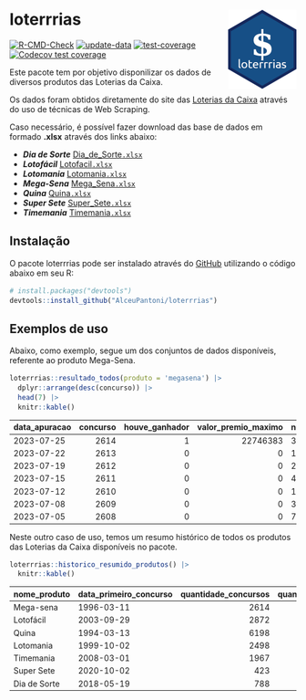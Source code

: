 
<!-- README.md is generated from README.Rmd. Please edit that file -->

# loterrrias <img src="man/figures/logo.png" align="right" height="139" />

<!-- badges: start -->

[![R-CMD-Check](https://github.com/AlceuPantoni/loterrrias/actions/workflows/R-CMD-check.yaml/badge.svg?branch=main)](https://github.com/AlceuPantoni/loterrrias/actions/workflows/R-CMD-check.yaml)
[![update-data](https://github.com/AlceuPantoni/loterrrias/actions/workflows/update-data.yaml/badge.svg)](https://github.com/AlceuPantoni/loterrrias/actions/workflows/update-data.yaml)
[![test-coverage](https://github.com/AlceuPantoni/loterrrias/actions/workflows/test-coverage.yaml/badge.svg?branch=main)](https://github.com/AlceuPantoni/loterrrias/actions/workflows/test-coverage.yaml)
[![Codecov test
coverage](https://codecov.io/gh/AlceuPantoni/loterrrias/branch/main/graph/badge.svg)](https://codecov.io/gh/AlceuPantoni/loterrrias?branch=main)
<!-- badges: end -->

Este pacote tem por objetivo disponilizar os dados de diversos produtos
das Loterias da Caixa.

Os dados foram obtidos diretamente do site das [Loterias da
Caixa](https://loterias.caixa.gov.br/Paginas/default.aspx) através do
uso de técnicas de Web Scraping.

Caso necessário, é possível fazer download das base de dados em formado
**.xlsx** através dos links abaixo:

  - ***Dia de Sorte***
    [Dia\_de\_Sorte`.xlsx`](https://raw.githubusercontent.com/AlceuPantoni/loterrrias/main/data-raw/resultados_diadesorte.xlsx)
  - ***Lotofácil***
    [Lotofacil`.xlsx`](https://raw.githubusercontent.com/AlceuPantoni/loterrrias/main/data-raw/resultados_lotofacil.xlsx)
  - ***Lotomania***
    [Lotomania`.xlsx`](https://raw.githubusercontent.com/AlceuPantoni/loterrrias/main/data-raw/resultados_lotomania.xlsx)
  - ***Mega-Sena***
    [Mega\_Sena`.xlsx`](https://raw.githubusercontent.com/AlceuPantoni/loterrrias/main/data-raw/resultados_megasena.xlsx)
  - ***Quina***
    [Quina`.xlsx`](https://raw.githubusercontent.com/AlceuPantoni/loterrrias/main/data-raw/resultados_quina.xlsx)
  - ***Super Sete***
    [Super\_Sete`.xlsx`](https://raw.githubusercontent.com/AlceuPantoni/loterrrias/main/data-raw/resultados_supersete.xlsx)
  - ***Timemania***
    [Timemania`.xlsx`](https://raw.githubusercontent.com/AlceuPantoni/loterrrias/main/data-raw/resultados_timemania.xlsx)

## Instalação

O pacote loterrrias pode ser instalado através do
[GitHub](https://github.com/) utilizando o código abaixo em seu R:

``` r
# install.packages("devtools")
devtools::install_github("AlceuPantoni/loterrrias")
```

## Exemplos de uso

Abaixo, como exemplo, segue um dos conjuntos de dados disponíveis,
referente ao produto Mega-Sena.

``` r
loterrrias::resultado_todos(produto = 'megasena') |> 
  dplyr::arrange(desc(concurso)) |> 
  head(7) |> 
  knitr::kable()
```

| data\_apuracao | concurso | houve\_ganhador | valor\_premio\_maximo | numeros\_sorteados | num\_1 | num\_2 | num\_3 | num\_4 | num\_5 | num\_6 |
| :------------- | -------: | --------------: | --------------------: | :----------------- | -----: | -----: | -----: | -----: | -----: | -----: |
| 2023-07-25     |     2614 |               1 |              22746383 | 3;8;13;14;19;25    |      3 |      8 |     13 |     14 |     19 |     25 |
| 2023-07-22     |     2613 |               0 |                     0 | 14;26;40;42;46;52  |     14 |     26 |     40 |     42 |     46 |     52 |
| 2023-07-19     |     2612 |               0 |                     0 | 20;27;34;44;50;54  |     20 |     27 |     34 |     44 |     50 |     54 |
| 2023-07-15     |     2611 |               0 |                     0 | 4;12;18;21;25;49   |      4 |     12 |     18 |     21 |     25 |     49 |
| 2023-07-12     |     2610 |               0 |                     0 | 10;23;34;53;55;57  |     10 |     23 |     34 |     53 |     55 |     57 |
| 2023-07-08     |     2609 |               0 |                     0 | 3;21;27;32;35;60   |      3 |     21 |     27 |     32 |     35 |     60 |
| 2023-07-05     |     2608 |               0 |                     0 | 7;13;17;24;29;52   |      7 |     13 |     17 |     24 |     29 |     52 |

Neste outro caso de uso, temos um resumo histórico de todos os produtos
das Loterias da Caixa disponíveis no pacote.

``` r
loterrrias::historico_resumido_produtos() |> 
  knitr::kable()
```

| nome\_produto | data\_primeiro\_concurso | quantidade\_concursos | quantidade\_concursos\_com\_ganhador | percentual\_com\_ganhador | media\_premiacao | maior\_premio | menor\_premio | total\_dezenas\_sorteadas | numero\_mais\_sorteado | numero\_menos\_sorteado |
| :------------ | :----------------------- | --------------------: | -----------------------------------: | ------------------------: | ---------------: | ------------: | ------------: | ------------------------: | ---------------------: | ----------------------: |
| Mega-sena     | 1996-03-11               |                  2614 |                                  592 |                      0.23 |       23675786.0 |     289420865 |     348732.75 |                     15684 |                     10 |                      26 |
| Lotofácil     | 2003-09-29               |                  2872 |                                 2574 |                      0.90 |         911571.3 |       8252873 |      10712.22 |                     43080 |                     20 |                      16 |
| Quina         | 1994-03-13               |                  6198 |                                 2514 |                      0.41 |        3317463.7 |     579215957 |      14230.37 |                     30990 |                      4 |                      47 |
| Lotomania     | 1999-10-02               |                  2498 |                                  663 |                      0.27 |        2314731.8 |      37261930 |     109348.66 |                     49960 |                     47 |                      96 |
| Timemania     | 2008-03-01               |                  1967 |                                   72 |                      0.04 |       26323286.7 |     818652938 |     164711.44 |                     13769 |                     20 |                      53 |
| Super Sete    | 2020-10-02               |                   423 |                                   20 |                      0.05 |        3150135.9 |      10146164 |     124747.77 |                      2961 |                      9 |                       4 |
| Dia de Sorte  | 2018-05-19               |                   788 |                                  265 |                      0.34 |         784242.3 |       3770060 |      59101.35 |                      5516 |                     10 |                       1 |
